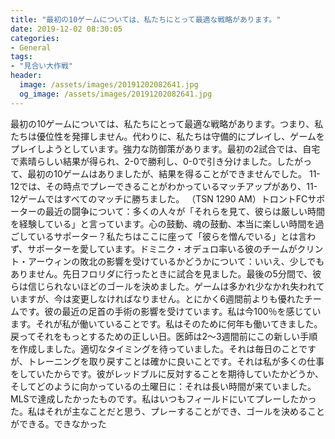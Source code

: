 ```yaml
---
title: "最初の10ゲームについては、私たちにとって最適な戦略があります。"
date: 2019-12-02 08:30:05
categories:
- General
tags:
- "見合い大作戦"
header:
  image: /assets/images/20191202082641.jpg
  og_image: /assets/images/20191202082641.jpg
---
```


最初の10ゲームについては、私たちにとって最適な戦略があります。つまり、私たちは優位性を発揮しません。代わりに、私たちは守備的にプレイし、ゲームをプレイしようとしています。強力な防御策があります。最初の2試合では、自宅で素晴らしい結果が得られ、2-0で勝利し、0-0で引き分けました。したがって、最初の10ゲームはありましたが、結果を得ることができませんでした。 11-12では、その時点でプレーできることがわかっているマッチアップがあり、11-12ゲームではすべてのマッチに勝ちました。 （TSN 1290 AM）トロントFCサポーターの最近の闘争について：多くの人々が「それらを見て、彼らは厳しい時間を経験している」と言っています。心の鼓動、魂の鼓動、本当に楽しい時間を過ごしているサポーター？私たちはここに座って「彼らを憎んでいる」とは言わず、サポーターを愛しています。ドミニク・オデュロ率いる彼のチームがクリント・アーウィンの敗北の影響を受けているかどうかについて：いいえ、少しでもありません。先日フロリダに行ったときに試合を見ました。最後の5分間で、彼らは信じられないほどのゴールを決めました。ゲームは多かれ少なかれ失われていますが、今は変更しなければなりません。とにかく6週間前よりも優れたチームです。彼の最近の足首の手術の影響を受けています。私は今100％を感じています。それが私が働いていることです。私はそのために何年も働いてきました。戻ってそれをもっとするための正しい日。医師は2〜3週間前にこの新しい手順を作成しました。適切なタイミングを待っていました。それは毎日のことですが、トレーニングを取り戻すことは確かに良いことです。それは私が多くの仕事をしていたからです。彼がレッドブルに反対することを期待していたかどうか、そしてどのように向かっているの土曜日に：それは長い時間が来ていました。 MLSで達成したかったものです。私はいつもフィールドにいてプレーしたかった。私はそれが主なことだと思う、プレーすることができ、ゴールを決めることができる。できなかった
